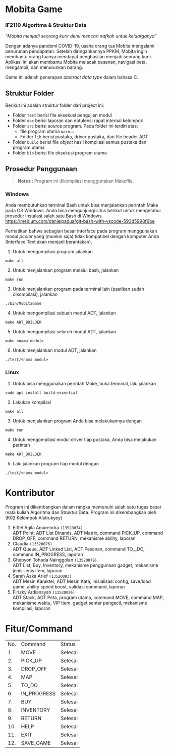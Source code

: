 # Mobita Game

### 	IF2110 Algoritma & Struktur Data

*“Mobita menjadi seorang kurir demi mencari nafkah untuk keluarganya”*

Dengan adanya pandemi COVID-19, usaha orang tua Mobita mengalami penurunan pendapatan. Setelah diringankannya PPKM, Mobita ingin membantu orang tuanya mendapat penghasilan menjadi seorang kurir. Aplikasi ini akan membantu Mobita melacak pesanan, navigasi peta, mengambil, dan menurunkan barang.

Game ini adalah penerapan *abstract data type* dalam bahasa C. 



## Struktur Folder
Berikut ini adalah struktur folder dari project ini:
* Folder `test` berisi file eksekusi pengujian modul
* Folder `doc` berisi laporan dan notulensi rapat internal kelompok
* Folder `src` berisi source program. Pada folder ini terdiri atas:
  * file program utama `main.c`
  * Folder `lib` berisi pustaka, driver pustaka, dan file header ADT
* Folder `build` berisi file *object* hasil kompilasi semua pustaka dan program utama
* Folder `bin` berisi file eksekusi program utama


## Prosedur Penggunaan
> <b>Notes :</b> 
> Program ini dikompilasi menggunakan Makefile.


### **Windows**
Anda membutuhkan terminal Bash untuk bisa menjalankan perintah Make pada OS Windows. Anda bisa mengunjungi situs berikut untuk mengetahui prosedur instalasi salah satu Bash di Windows.
 https://medium.com/danielpadua/git-bash-with-vscode-593d5998f6be

Perhatikan bahwa sebagian besar interface pada program menggunakan modul *pcolor* yang (munkin saja) tidak kompatibel dengan komputer Anda (Interface Text akan menjadi berantakan).

1. Untuk mengompilasi program jalankan
```
make all
```
2. Untuk menjalankan program melalui bash, jalankan
```
make run
```
3. Untuk menjalankan program pada terminal lain (pastikan sudah dikompilasi), jalankan
```
./bin/MobitaGame
```
4. Untuk mengompilasi sebuah modul ADT, jalankan
```
make ADT_BUILDER
```
5. Untuk mengompilasi seluruh modul ADT, jalankan
```
make <nama modul>
```
6. Untuk menjalankan modul ADT, jalankan
```
./test/<nama modul>
```

### **Linux**
1. Untuk bisa menggunakan perintah Make, buka terminal, lalu jalankan
```
sudo apt install build-essential
```
2. Lakukan kompilasi
```
make all
```
3. Untuk menjalankan program Anda bisa melakukannya dengan
```
make run   
```
4. Untuk mengompilasi modul driver tiap pustaka, Anda bisa melakukan perintah
```
make ADT_BUILDER
```
5. Lalu jalankan program tiap modul dengan
```
./test/<nama modul>
```

# Kontributor
Program ini dikembangkan dalam rangka memenuhi salah satu tugas besar mata kuliah Algoritma dan Struktur Data. Program ini dikembangkan oleh (K02 Kelompok Alstrukyey)
1. Eiffel Aqila Amarendra `(13520074)`<br>
ADT Point, ADT List Dinamis, ADT Matrix, command PICK_UP, command DROP_OFF, command RETURN, mekanisme ability, laporan
2. Claudia `(13520076)`<br>
ADT Queue, ADT Linked List, ADT Pesanan, command TO__DO, command IN_PROGRESS, laporan
3. Ghebyon Tohada Nainggolan `(13520079)`<br>
ADT List, Buy, Inventory, mekanisme penggunaan gadget, mekanisme jenis-jenis item, laporan
4. Sarah Azka Arief `(13520083)`<br>
ADT Mesin Karakter, ADT Mesin Kata, inisialisasi config, save/load game, ability speed boost, validasi command, laporan
5. Firizky Ardiansyah `(13520095)`<br>
ADT Stack, ADT Peta, program utama, command MOVE, command MAP, mekanisme waktu, VIP Item, gadget senter pengecil, mekanisme kompilasi, laporan

# Fitur/Command

<table>
<tr><td>No.</td><td>Command</td><td>Status</td></tr>
<tr><td>1.</td><td>MOVE</td><td>Selesai</td></tr>
<tr><td>2.</td><td>PICK_UP</td><td>Selesai</td></tr>
<tr><td>3.</td><td>DROP_OFF</td><td>Selesai</td></tr>
<tr><td>4.</td><td>MAP</td><td>Selesai</td></tr>
<tr><td>5.</td><td>TO_DO</td><td>Selesai</td></tr>
<tr><td>6.</td><td>IN_PROGRESS</td><td>Selesai</td></tr>
<tr><td>7.</td><td>BUY</td><td>Selesai</td></tr>
<tr><td>8.</td><td>INVENTORY</td><td>Selesai</td></tr>
<tr><td>9.</td><td>RETURN</td><td>Selesai</td></tr>
<tr><td>10.</td><td>HELP</td><td>Selesai</td></tr>
<tr><td>11.</td><td>EXIT</td><td>Selesai</td></tr>
<tr><td>12.</td><td>SAVE_GAME</td><td>Selesai</td></tr>
</table>

